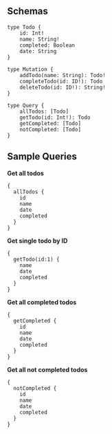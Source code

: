 ## Schemas
```
type Todo {
    id: Int!
	name: String!
    completed: Boolean
    date: String
}

type Mutation {
    addTodo(name: String): Todo!
    completeTodo(id: ID!): Todo
    deleteTodo(id: ID!): String!
}

type Query {
    allTodos: [Todo] 
    getTodo(id: Int!): Todo
    getCompleted: [Todo]
    notCompleted: [Todo]
}
```

## Sample Queries

**Get all todos**

```
{
  allTodos {
    id
    name
    date
    completed
  }
}
```

**Get single todo by ID**

```
{
  getTodo(id:1) {
    name
    date
    completed
  }
}
```

**Get all completed todos**

```
{
  getCompleted {
    id
    name
    date
    completed
  }
}
```

**Get all not completed todos**

```
{
  notCompleted {
    id
    name
    date
    completed
  }
}
```
